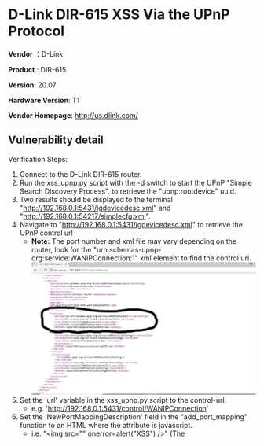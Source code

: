 # D-Link DIR-615 XSS Via the UPnP Protocol #

**Vendor** ：D-Link

**Product** : DIR-615

**Version**: 20.07

**Hardware Version**: T1

**Vendor Homepage**: http://us.dlink.com/


## Vulnerability detail ##

Verification Steps:

1. Connect to the D-Link DIR-615 router.
2. Run the xss_upnp.py script with the -d switch to start the UPnP "Simple Search Discovery Process". 
   to retrieve the "upnp:rootdevice" uuid.
3. Two results should be displayed to the terminal "http://192.168.0.1:5431/igdevicedesc.xml" and "http://192.168.0.1:54217/simplecfg.xml".
4. Navigate to "http://192.168.0.1:5431/igdevicedesc.xml" to retrieve the UPnP control url
    - **Note:** The port number and xml file may vary depending on the router, look for the "urn:schemas-upnp-org:service:WANIPConnection:1"
      xml element to find the control url.
    ![alt text](screenshots/control_url.png "")
3. Set the 'url' variable in the xss_upnp.py script to the control-url.
    - e.g. 'http://192.168.0.1:5431/control/WANIPConnection'
4. Set the 'NewPortMappingDescription' field in the "add_port_mapping" function to an HTML where the attribute is javascript.
    - i.e. "<img src="" onerror=alert("XSS") />" (The <script> tag caused the page to fail to load, but adding javascript to an attribute worked)
5. Set the "NewInternalClient" field in the "add_port_mapping" function to the D-Link router's local IP address.
6. Run the xss_upnp.py script with the -m switch to add the port mapping.
    - If successful the router should return an xml acknowledgement similar to this
      "<?xml version="1.0"?>
        <s:Envelope xmlns:s="http://schemas.xmlsoap.org/soap/envelope/" s:encodingStyle="http://schemas.xmlsoap.org/soap/encoding/">
            <s:Body>
                <u:AddPortMappingResponse xmlns:u="urn:schemas-upnp-org:service:WANIPConnection:1"></u:AddPortMappingResponse>
            </s:Body>
        </s:Envelope>"
7. Navigate to the router's Advanced->UPnP page to verify the xss.
    ![alt text](screenshots/xss_upnp.png "")
